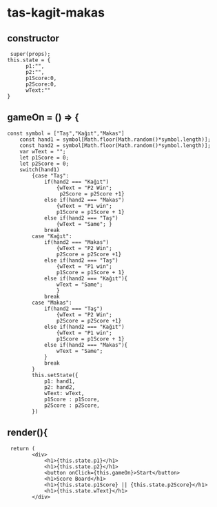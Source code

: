# tas-kagit-makas
  ## constructor
     super(props);
    this.state = {
          p1:"",
          p2:"",
          p1Score:0,
          p2Score:0,
          wText:""
    }
  ## gameOn = () => {
    const symbol = ["Taş","Kağıt","Makas"]
        const hand1 = symbol[Math.floor(Math.random()*symbol.length)];
        const hand2 = symbol[Math.floor(Math.random()*symbol.length)];
        var wText = "";
        let p1Score = 0;
        let p2Score = 0;
        switch(hand1)
            {case "Taş":
                if(hand2 === "Kağıt")
                    {wText = "P2 Win";
                     p2Score = p2Score +1}
                else if(hand2 === "Makas")
                    {wText = "P1 win";
                    p1Score = p1Score + 1}
                else if(hand2 === "Taş")
                    {wText = "Same"; }
                break
            case "Kağıt":
                if(hand2 === "Makas")
                    {wText = "P2 Win";
                    p2Score = p2Score +1}
                else if(hand2 === "Taş")
                    {wText = "P1 win";
                    p1Score = p1Score + 1}
                else if(hand2 === "Kağıt"){
                    wText = "Same";
                    }
                break
            case "Makas":
                if(hand2 === "Taş")
                    {wText = "P2 Win";
                    p2Score = p2Score +1}
                else if(hand2 === "Kağıt")
                    {wText = "P1 win";
                    p1Score = p1Score + 1}
                else if(hand2 === "Makas"){
                    wText = "Same";
                }
                break
            }
            this.setState({
                p1: hand1,
                p2: hand2,
                wText: wText,
                p1Score : p1Score,
                p2Score : p2Score,
            })

## render(){
     return (
            <div>
                <h1>{this.state.p1}</h1>
                <h1>{this.state.p2}</h1>
                <button onClick={this.gameOn}>Start</button>
                <h1>Score Board</h1>
                <h1>{this.state.p1Score} || {this.state.p2Score}</h1>
                <h1>{this.state.wText}</h1>
            </div>
    
